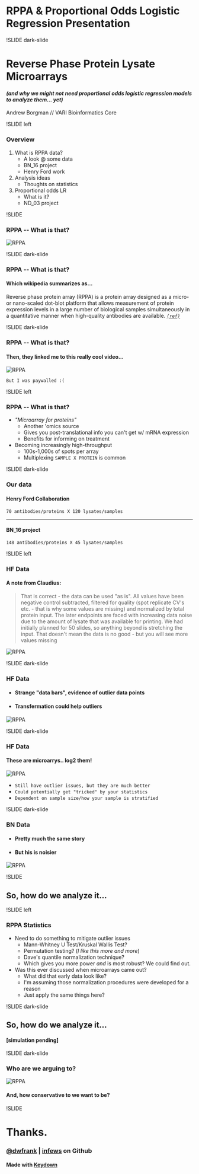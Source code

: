 # RPPA & Proportional Odds Logistic Regression Presentation

!SLIDE dark-slide

# Reverse Phase Protein Lysate Microarrays

#### *(and why we might not need proportional odds logistic regression models to analyze them… yet)* 
Andrew Borgman // VARI Bioinformatics Core

!SLIDE left

### Overview

1. What is RPPA data?
	* A look @ some data
	* BN_16 project
	* Henry Ford work
3. Analysis ideas
	* Thoughts on statistics
4. Proportional odds LR
	* What is it?
	* ND_03 project

!SLIDE
### RPPA -- What is that?

![RPPA](images/rppa-paper.png)

!SLIDE dark-slide
### RPPA -- What is that?

#### Which wikipedia summarizes as…
Reverse phase protein array (RPPA) is a protein array designed as a micro- or nano-scaled dot-blot platform that allows measurement of protein expression levels in a large number of biological samples simultaneously in a quantitative manner when high-quality antibodies are available. [*`(ref)`*](http://en.wikipedia.org/wiki/Reverse_phase_protein_lysate_microarray)  

!SLIDE dark-slide
### RPPA -- What is that?
#### Then, they linked me to this really cool video…

![RPPA](images/video-fail.png)

`But I was paywalled :(`

!SLIDE left
### RPPA -- What is that?
* *"Microarray for proteins"*
	* Another 'omics source
	* Gives you post-translational info you can't get w/ mRNA expression 
	* Benefits for informing on treatment
* Becoming increasingly high-throughput
	* 100s-1,000s of spots per array
	* Multiplexing `SAMPLE X PROTEIN` is common

!SLIDE dark-slide
### Our data

#### Henry Ford Collaboration
`70 antibodies/proteins X 120 lysates/samples`  

---

#### BN_16 project
`148 antibodies/proteins X 45 lysates/samples`  


!SLIDE left
### HF Data

#### A note from Claudius:
> That is correct - the data can be used "as is". All values have been negative control subtracted, filtered for quality (spot replicate CV's etc. - that is why some values are missing) and normalized by total protein input. The later endpoints are faced with increasing data noise due to the amount of lysate that was available for printing. We had initially planned for 50 slides, so anything beyond is stretching the input. That doesn't mean the data is no good - but you will see more values missing

![RPPA](images/all-prots-hf.svg)

!SLIDE dark-slide
### HF Data

* #### Strange "data bars", evidence of outlier data points 
* #### Transfermation could help outliers

![RPPA](images/all-prots-hf-2.svg)


!SLIDE dark-slide
### HF Data

#### These are microarrys.. log2 them!
![RPPA](images/all-logged-prots-hf.svg)
* `Still have outlier issues, but they are much better`  
* `Could potentially get "tricked" by your statistics`  
* `Dependent on sample size/how your sample is stratified`

!SLIDE dark-slide
### BN Data 

* #### Pretty much the same story
* #### But his is noisier

![RPPA](images/bn-all-prots-hf-2.svg)


!SLIDE 

## So, how do we analyze it...

!SLIDE left
### RPPA Statistics
* Need to do something to mitigate outlier issues
	* Mann-Whitney U Test/Kruskal Wallis Test?
	* Permutation testing? (*I like this more and more*)
	* Dave's quantile normalization technique?
	* Which gives you more power *and* is most robust? We could find out.
* Was this ever discussed when microarrays came out?
	* What did that early data look like?
	* I'm assuming those normalization procedures were developed for a reason
	* Just apply the same things here?

!SLIDE dark-slide

## So, how do we analyze it...
#### [simulation pending]

!SLIDE dark-slide
### Who are we arguing to?
![RPPA](images/book.jpg)
#### And, how conservative to we want to be?


!SLIDE

# Thanks.

### [@dwfrank](http://twitter.com/dwfrank) | [infews](http://github.com/infews) on Github

#### Made with [Keydown](http://github.com/infews/keydown)



